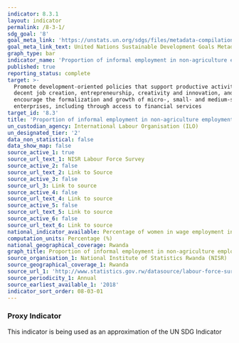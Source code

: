```yaml
---
indicator: 8.3.1
layout: indicator
permalink: /8-3-1/
sdg_goal: '8'
goal_meta_link: 'https://unstats.un.org/sdgs/files/metadata-compilation/Metadata-Goal-8.pdf'
goal_meta_link_text: United Nations Sustainable Development Goals Metadata (PDF 231 KB)
graph_type: bar
indicator_name: 'Proportion of informal employment in non-agriculture employment, by sex'
published: true
reporting_status: complete
target: >-
  Promote development-oriented policies that support productive activities,
  decent job creation, entrepreneurship, creativity and innovation, and
  encourage the formalization and growth of micro-, small- and medium-sized
  enterprises, including through access to financial services
target_id: '8.3'
title: 'Proportion of informal employment in non-agriculture employment, by sex'
un_custodian_agency: International Labour Organisation (ILO)
un_designated_tier: '2'
data_non_statistical: false
data_show_map: false
source_active_1: true
source_url_text_1: NISR Labour Force Survey
source_active_2: false
source_url_text_2: Link to Source
source_active_3: false
source_url_3: Link to source
source_active_4: false
source_url_text_4: Link to source
source_active_5: false
source_url_text_5: Link to source
source_active_6: false
source_url_text_6: Link to source
national_indicator_available: Percentage of women in wage employment in the non-agricultural sector
computation_units: Percentage (%)
national_geographical_coverage: Rwanda
graph_title: Proportion of informal employment in non-agriculture employment, by sex
source_organisation_1: National Institute of Statistics Rwanda (NISR)
source_geographical_coverage_1: Rwanda
source_url_1: 'http://www.statistics.gov.rw/datasource/labour-force-survey-0'
source_periodicity_1: Annual
source_earliest_available_1: '2018'
indicator_sort_order: 08-03-01
---
```

### **Proxy Indicator**

This indicator is being used as an approximation of the UN SDG Indicator

